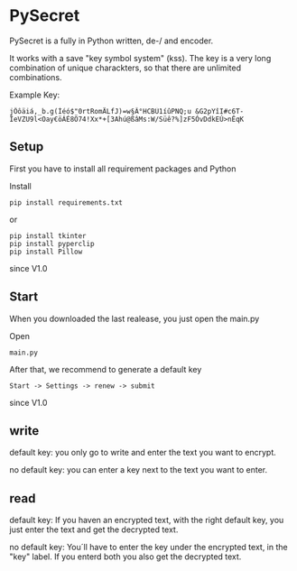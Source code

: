 # PySecret

PySecret is a fully in Python written, de-/ and encoder. 

It works with a save "key symbol system" (kss). 
The key is a very long combination of unique charackters, so that there are unlimited combinations. 

Example Key: 
```
jÔôäiá,_b.g(Íéó$"0rtRomÄLfJ)=w§Â°HCBÜ1íûPNQ;u &G2pYîI#c6T-ÎeVZU9l<Oay€öÁÉ8Ö74!Xx*+[3Ahú@ßâMs:W/Süê?%]zF5ÓvDdkEÚ>nÊqK
```

## Setup 
First you have to install all requirement packages and Python 

Install 
```
pip install requirements.txt 
```
or 
```
pip install tkinter
pip install pyperclip
pip install Pillow
```
since V1.0

## Start
When you downloaded the last realease, you just open the main.py

Open 
```
main.py
``` 
After that, we recommend to generate a default key 

``` 
Start -> Settings -> renew -> submit
``` 
since V1.0 

## write
default key: you only go to write and enter the text you want to encrypt. 

no default key: you can enter a key next to the text you want to enter. 

## read
default key: If you haven an encrypted text, with the right default key, you just enter the text and get the decrypted text. 

no default key: You´ll have to enter the key under the encrypted text, in the "key" label. If you enterd both you also get the decrypted text. 